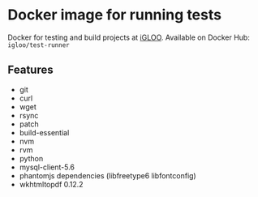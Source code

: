 # Docker image for running tests

Docker for testing and build projects at [iGLOO](http://igloo.be).
Available on Docker Hub: `igloo/test-runner`

## Features

- git
- curl
- wget
- rsync
- patch
- build-essential
- nvm
- rvm
- python
- mysql-client-5.6
- phantomjs dependencies (libfreetype6 libfontconfig)
- wkhtmltopdf 0.12.2
